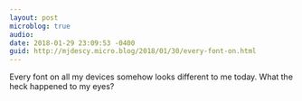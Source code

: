 ```yaml
---
layout: post
microblog: true
audio: 
date: 2018-01-29 23:09:53 -0400
guid: http://mjdescy.micro.blog/2018/01/30/every-font-on.html
---
```

Every font on all my devices somehow looks different to me today. What the heck happened to my eyes?
